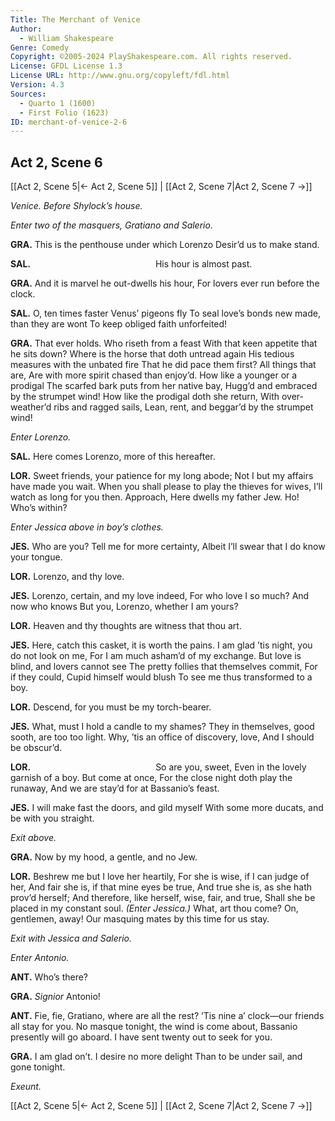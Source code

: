 ```yaml
---
Title: The Merchant of Venice
Author: 
  - William Shakespeare
Genre: Comedy
Copyright: ©2005-2024 PlayShakespeare.com. All rights reserved.
License: GFDL License 1.3
License URL: http://www.gnu.org/copyleft/fdl.html
Version: 4.3
Sources:
  - Quarto 1 (1600)
  - First Folio (1623)
ID: merchant-of-venice-2-6
---
```


## Act 2, Scene 6
[[Act 2, Scene 5|← Act 2, Scene 5]] | [[Act 2, Scene 7|Act 2, Scene 7 →]]

*Venice. Before Shylock’s house.*

*Enter two of the masquers, Gratiano and Salerio.*

**GRA.**
This is the penthouse under which Lorenzo
Desir’d us to make stand.

**SAL.**
              His hour is almost past.

**GRA.**
And it is marvel he out-dwells his hour,
For lovers ever run before the clock.

**SAL.**
O, ten times faster Venus’ pigeons fly
To seal love’s bonds new made, than they are wont
To keep obliged faith unforfeited!

**GRA.**
That ever holds. Who riseth from a feast
With that keen appetite that he sits down?
Where is the horse that doth untread again
His tedious measures with the unbated fire
That he did pace them first? All things that are,
Are with more spirit chased than enjoy’d.
How like a younger or a prodigal
The scarfed bark puts from her native bay,
Hugg’d and embraced by the strumpet wind!
How like the prodigal doth she return,
With over-weather’d ribs and ragged sails,
Lean, rent, and beggar’d by the strumpet wind!

*Enter Lorenzo.*

**SAL.**
Here comes Lorenzo, more of this hereafter.

**LOR.**
Sweet friends, your patience for my long abode;
Not I but my affairs have made you wait.
When you shall please to play the thieves for wives,
I’ll watch as long for you then. Approach,
Here dwells my father Jew. Ho! Who’s within?

*Enter Jessica above in boy’s clothes.*

**JES.**
Who are you? Tell me for more certainty,
Albeit I’ll swear that I do know your tongue.

**LOR.**
Lorenzo, and thy love.

**JES.**
Lorenzo, certain, and my love indeed,
For who love I so much? And now who knows
But you, Lorenzo, whether I am yours?

**LOR.**
Heaven and thy thoughts are witness that thou art.

**JES.**
Here, catch this casket, it is worth the pains.
I am glad ’tis night, you do not look on me,
For I am much asham’d of my exchange.
But love is blind, and lovers cannot see
The pretty follies that themselves commit,
For if they could, Cupid himself would blush
To see me thus transformed to a boy.

**LOR.**
Descend, for you must be my torch-bearer.

**JES.**
What, must I hold a candle to my shames?
They in themselves, good sooth, are too too light.
Why, ’tis an office of discovery, love,
And I should be obscur’d.

**LOR.**
              So are you, sweet,
Even in the lovely garnish of a boy.
But come at once,
For the close night doth play the runaway,
And we are stay’d for at Bassanio’s feast.

**JES.**
I will make fast the doors, and gild myself
With some more ducats, and be with you straight.

*Exit above.*

**GRA.**
Now by my hood, a gentle, and no Jew.

**LOR.**
Beshrew me but I love her heartily,
For she is wise, if I can judge of her,
And fair she is, if that mine eyes be true,
And true she is, as she hath prov’d herself;
And therefore, like herself, wise, fair, and true,
Shall she be placed in my constant soul.
*(Enter Jessica.)*
What, art thou come? On, gentlemen, away!
Our masquing mates by this time for us stay.

*Exit with Jessica and Salerio.*

*Enter Antonio.*

**ANT.**
Who’s there?

**GRA.**
*Signior* Antonio!

**ANT.**
Fie, fie, Gratiano, where are all the rest?
’Tis nine a’ clock—our friends all stay for you.
No masque tonight, the wind is come about,
Bassanio presently will go aboard.
I have sent twenty out to seek for you.

**GRA.**
I am glad on’t. I desire no more delight
Than to be under sail, and gone tonight.

*Exeunt.*

[[Act 2, Scene 5|← Act 2, Scene 5]] | [[Act 2, Scene 7|Act 2, Scene 7 →]]